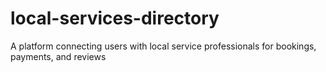 # local-services-directory
A platform connecting users with local service professionals for bookings, payments, and reviews
